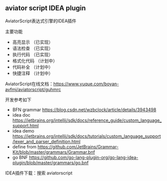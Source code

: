 ## aviator script IDEA plugin

AviatorScript表达式引擎的IDEA插件

主要功能
- 高亮显示   （已实现）
- 语法检查   （已实现）
- 执行代码   （已实现）
- 格式化代码 （计划中）
- 代码补全   （计划中）
- 快捷注释    （计划中）

AviatorScript在线文档：https://www.yuque.com/boyan-avfmj/aviatorscript/guhmrc

开发参考如下
- BFN grammar https://blog.csdn.net/wzbclock/article/details/3943498
- idea doc https://jetbrains.org/intellij/sdk/docs/reference_guide/custom_language_support.html
- idea demo https://jetbrains.org/intellij/sdk/docs/tutorials/custom_language_support/lexer_and_parser_definition.html
- define from https://github.com/JetBrains/Grammar-Kit/blob/master/grammars/Grammar.bnf
- go BNF https://github.com/go-lang-plugin-org/go-lang-idea-plugin/blob/master/grammars/go.bnf

IDEA插件下载：搜索 aviatorscript
